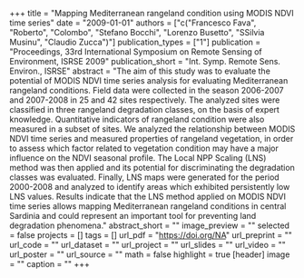 +++
title = "Mapping Mediterranean rangeland condition using MODIS NDVI time series"
date = "2009-01-01"
authors = ["c("Francesco Fava", "Roberto", "Colombo", "Stefano Bocchi", "Lorenzo Busetto", "SSilvia Musinu", "Claudio Zucca")"]
publication_types = ["1"]
publication = "Proceedings, 33rd International Symposium on Remote Sensing of Environment, ISRSE 2009"
publication_short = "Int. Symp. Remote Sens. Environ., ISRSE"
abstract = "The aim of this study was to evaluate the potential of MODIS NDVI time series analysis for evaluating Mediterranean rangeland conditions. Field data were collected in the season 2006-2007 and 2007-2008 in 25 and 42 sites respectively. The analyzed sites were classified in three rangeland degradation classes, on the basis of expert knowledge. Quantitative indicators of rangeland condition were also measured in a subset of sites. We analyzed the relationship between MODIS NDVI time series and measured properties of rangeland vegetation, in order to assess which factor related to vegetation condition may have a major influence on the NDVI seasonal profile. The Local NPP Scaling (LNS) method was then applied and its potential for discriminating the degradation classes was evaluated. Finally, LNS maps were generated for the period 2000-2008 and analyzed to identify areas which exhibited persistently low LNS values. Results indicate that the LNS method applied on MODIS NDVI time series allows mapping Mediterranean rangeland conditions in central Sardinia and could represent an important tool for preventing land degradation phenomena."
abstract_short = ""
image_preview = ""
selected = false
projects = []
tags = []
url_pdf = "https://doi.org/NA"
url_preprint = ""
url_code = ""
url_dataset = ""
url_project = ""
url_slides = ""
url_video = ""
url_poster = ""
url_source = ""
math = false
highlight = true
[header]
image = ""
caption = ""
+++
